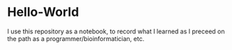# Hello-World
I use this repository as a notebook, to record what I learned as I preceed on the path as a programmer/bioinformatician, etc.
